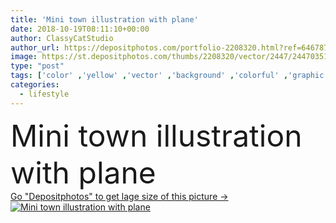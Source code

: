 ```yaml
---
title: 'Mini town illustration with plane'
date: 2018-10-19T08:11:10+00:00
author: ClassyCatStudio
author_url: https://depositphotos.com/portfolio-2208320.html?ref=64678756
image: https://st.depositphotos.com/thumbs/2208320/vector/2447/24470351/api_thumb_450.jpg?forcejpeg=true
type: "post"
tags: ['color' ,'yellow' ,'vector' ,'background' ,'colorful' ,'graphic' ,'illustration' ,'design' ,'painting' ,'sky' ,'beautiful' ,'greeting' ,'business' ,'art' ,'sun' ,'outdoors' ,'scene' ,'abstract' ,'warm' ,'tree' ,'style' ,'old' ,'vintage' ,'cartoon' ,'architecture' ,'city' ,'construction' ,'downtown' ,'house' ,'tall' ,'tower' ,'urban' ,'hold' ,'lifestyle' ,'street' ,'narrow' ,'clouds' ,'built' ,'cityscape' ,'town' ,'capital' ,'ancient' ,'buildings' ,'plane' ,'mini town' ]
categories: 
  - lifestyle
---
```

<div aling="center">
            <font size="60"> Mini town illustration with plane</font>   
</div>
<div>
    <a href='https://depositphotos.com/24470351/stock-illustration-mini-town-illustration-plane.html?ref=64678756' target=_blank > Go "Depositphotos" to get lage size of this picture ->
        <img href='https://depositphotos.com/24470351/stock-illustration-mini-town-illustration-plane.html?ref=64678756' src='https://st.depositphotos.com/2208320/2447/v/950/depositphotos_24470351-stock-illustration-mini-town-illustration-plane.jpg?forcejpeg=true' alt='Mini town illustration with plane' >
    </a>
</div>
